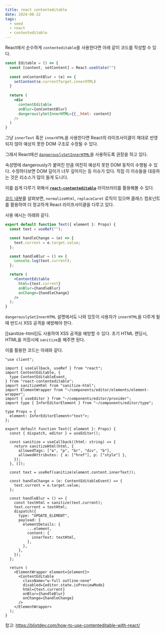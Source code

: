 ```yaml
---
title: react contenteditable
date: 2024-08-22
tags:
  - seed
  - react
  - contenteditable
---
```


React에서 순수하게 `contenteditable`을 사용한다면 아래 같이 코드를 작성할 수 있다.

```jsx
const Editable = () => {
  const [content, setContent] = React.useState("")
  
  const onContentBlur = (e) => {
    setContent(e.currentTarget.innerHTML)
  }
  
  return (
    <div 
      contentEditable
      onBlur={onContentBlur}
      dangerouslySetInnerHTML={{__html: content} 
	/>
  )
}
```

그냥 `innerText` 혹은 `innerHTML`을 사용한다면 React의 라이프사이클이 제대로 반영되지 않아 예상치 못한 DOM 구조로 수정될 수 있다.

그래서 React에선 [`dangerouslySetInnerHTML`](https://reactjs.org/docs/dom-elements.html?ref=blixt-dev#dangerouslysetinnerhtml)을 사용하도록 권장을 하고 있다.

속성명에 dangerously가 붙여진 만큼 여전히 예상치 못한 DOM 동작이 수행될 수 있다. 수정하다보면 DOM 깊이가 너무 깊어지는 등 이슈가 있다. 직접 이 이슈들을 대응하는 것은 리소스가 많이 들게 도니다.

이를 쉽게 다루기 위해서  [**`react-contenteditable`**](https://github.com/lovasoa/react-contenteditable?tab=readme-ov-file) 라이브러리를 활용해볼 수 있다.

[코드 내부](https://github.com/lovasoa/react-contenteditable/blob/master/src/react-contenteditable.tsx)를 살펴보면, `normalizeHtml`, `replaceCaret` 로직이 있으며 클래스 컴포넌트를 활용하여 더 정교하게 React 라이프사이클을 다루고 있다.

사용 예시는 아래와 같다.

```jsx
export default function Text({ element }: Props) {
  const text = useRef("");

  const handleChange = (e) => {
    text.current = e.target.value;
  };

  const handleBlur = () => {
    console.log(text.current);
  };

  return (
    <ContentEditable
      html={text.current}
      onBlur={handleBlur}
      onChange={handleChange}
    />
  );
}
```


`dangerouslySetInnerHTML` 설명에서도 나와 있듯이 사용자가 `innerHTML`을 다루게 될 때 반드시 XSS 공격을 예방해야 한다.

[[sanitize-html]]도 사용하여 XSS 공격을 예방할 수 있다.
초기 HTML 랜딩시, HTML을 저장시에 `sanitize`을 해주면 된다.

이를 활용한 코드는 아래와 같다.

```tsx
"use client";

import { useCallback, useRef } from "react";
import ContentEditable, {
  type ContentEditableEvent,
} from "react-contenteditable";
import sanitizeHtml from "sanitize-html";
import ElementWrapper from "~/components/editor/elements/element-wrapper";
import { useEditor } from "~/components/editor/provider";
import type { InferEditorElement } from "~/components/editor/type";

type Props = {
  element: InferEditorElement<"text">;
};

export default function Text({ element }: Props) {
  const { dispatch, editor } = useEditor();

  const sanitize = useCallback((html: string) => {
    return sanitizeHtml(html, {
      allowedTags: ["a", "p", "br", "div", "b"],
      allowedAttributes: { a: ["href"], p: ["style"] },
    });
  }, []);

  const text = useRef(sanitize(element.content.innerText));

  const handleChange = (e: ContentEditableEvent) => {
    text.current = e.target.value;
  };

  const handleBlur = () => {
    const textHtml = sanitize(text.current);
    text.current = textHtml;
    dispatch({
      type: "UPDATE_ELEMENT",
      payload: {
        elementDetails: {
          ...element,
          content: {
            innerText: textHtml,
          },
        },
      },
    });
  };

  return (
    <ElementWrapper element={element}>
      <ContentEditable
        className="w-full outline-none"
        disabled={editor.state.isPreviewMode}
        html={text.current}
        onBlur={handleBlur}
        onChange={handleChange}
      />
    </ElementWrapper>
  );
}
```

참고:
https://blixtdev.com/how-to-use-contenteditable-with-react/